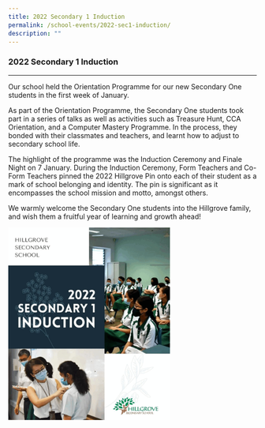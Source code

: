 ```yaml
---
title: 2022 Secondary 1 Induction
permalink: /school-events/2022-sec1-induction/
description: ""
---
```

### **2022 Secondary 1 Induction**
-----------------------------------------------------------------------------
Our school held the Orientation Programme for our new Secondary One students in the first week of January.

As part of the Orientation Programme, the Secondary One students took part in a series of talks as well as activities such as Treasure Hunt, CCA Orientation, and a Computer Mastery Programme. In the process, they bonded with their classmates and teachers, and learnt how to adjust to secondary school life.

The highlight of the programme was the Induction Ceremony and Finale Night on 7 January. During the Induction Ceremony, Form Teachers and Co-Form Teachers pinned the 2022 Hillgrove Pin onto each of their student as a mark of school belonging and identity. The pin is significant as it encompasses the school mission and motto, amongst others.

We warmly welcome the Secondary One students into the Hillgrove family, and wish them a fruitful year of learning and growth ahead!

<img src="/images/2022%20Secondary%201%20Induction.gif" 
     style="width:65%">